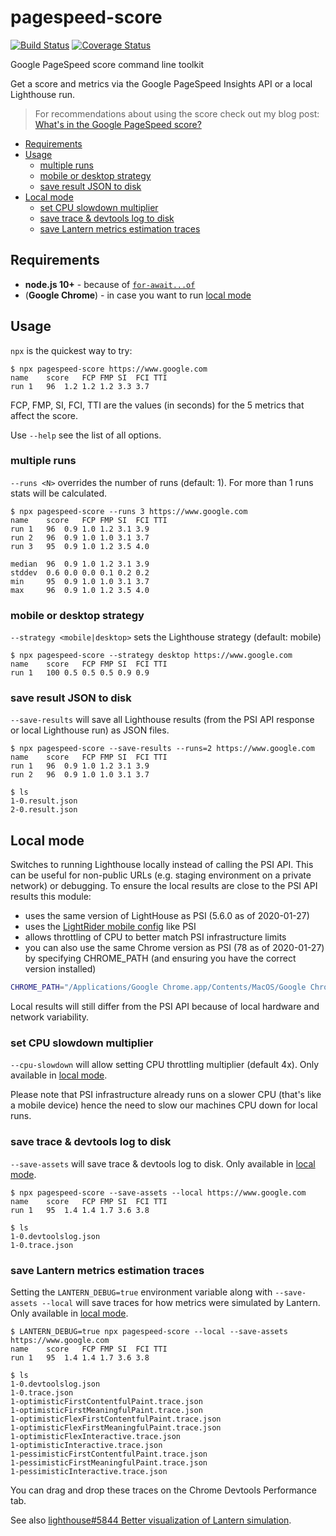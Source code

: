# pagespeed-score

[![Build Status](https://travis-ci.org/csabapalfi/pagespeed-score.svg?branch=master)](https://travis-ci.org/csabapalfi/pagespeed-score/)
[![Coverage Status](https://coveralls.io/repos/github/csabapalfi/pagespeed-score/badge.svg?2)](https://coveralls.io/github/csabapalfi/pagespeed-score)

Google PageSpeed score command line toolkit

Get a score and metrics via the Google PageSpeed Insights API or a local Lighthouse run.

> For recommendations about using the score check out my blog post: [What's in the Google PageSpeed score?](https://medium.com/expedia-group-tech/whats-in-the-google-pagespeed-score-a5fc93f91e91)

  - [Requirements](#requirements)
  - [Usage](#usage)
    - [multiple runs](#multiple-runs)
    - [mobile or desktop strategy](#mobile-or-desktop-strategy)
    - [save result JSON to disk](#save-result-json-to-disk)
  - [Local mode](#local-mode)
    - [set CPU slowdown multiplier](#set-cpu-slowdown-multiplier)
    - [save trace & devtools log to disk](#save-trace--devtools-log-to-disk)
    - [save Lantern metrics estimation traces](#save-lantern-metrics-estimation-traces)

## Requirements

* **node.js 10+** - because of [`for-await...of`](https://developer.mozilla.org/en-US/docs/Web/JavaScript/Reference/Statements/for-await...of)
* (**Google Chrome**) - in case you want to run [local mode](#local-mode)

## Usage

`npx` is the quickest way to try:

```
$ npx pagespeed-score https://www.google.com
name  	score	FCP	FMP	SI	FCI	TTI
run 1 	96	1.2	1.2	1.2	3.3	3.7
```

FCP, FMP, SI, FCI, TTI are the values (in seconds) for the 5 metrics that affect the score.

Use `--help` see the list of all options.

### multiple runs

`--runs <N>` overrides the number of runs (default: 1). For more than 1 runs stats will be calculated.

```
$ npx pagespeed-score --runs 3 https://www.google.com
name  	score	FCP	FMP	SI	FCI	TTI
run 1 	96	0.9	1.0	1.2	3.1	3.9
run 2 	96	0.9	1.0	1.0	3.1	3.7
run 3 	95	0.9	1.0	1.2	3.5	4.0

median	96	0.9	1.0	1.2	3.1	3.9
stddev	0.6	0.0	0.0	0.1	0.2	0.2
min   	95	0.9	1.0	1.0	3.1	3.7
max   	96	0.9	1.0	1.2	3.5	4.0
```

### mobile or desktop strategy

`--strategy <mobile|desktop>` sets the Lighthouse strategy (default: mobile)

```
$ npx pagespeed-score --strategy desktop https://www.google.com
name  	score	FCP	FMP	SI	FCI	TTI
run 1 	100	0.5	0.5	0.5	0.9	0.9
```

### save result JSON to disk

`--save-results` will save all Lighthouse results (from the PSI API response or local Lighthouse run) as JSON files.

```
$ npx pagespeed-score --save-results --runs=2 https://www.google.com
name  	score	FCP	FMP	SI	FCI	TTI
run 1 	96	0.9	1.0	1.2	3.1	3.9
run 2 	96	0.9	1.0	1.0	3.1	3.7

$ ls
1-0.result.json
2-0.result.json
```

## Local mode

Switches to running Lighthouse locally instead of calling the PSI API. This can be useful for non-public URLs (e.g. staging environment on a private network) or debugging. To ensure the local results are close to the PSI API results this module:

  * uses the same version of LightHouse as PSI (5.6.0 as of 2020-01-27)
  * uses the [LightRider mobile config](https://github.com/GoogleChrome/lighthouse/blob/master/lighthouse-core/config/lr-mobile-config.js) like PSI
  * allows throttling of CPU to better match PSI infrastructure limits
  * you can also use the same Chrome version as PSI (78 as of 2020-01-27) by specifying CHROME_PATH (and ensuring you have the correct version installed)

```sh
CHROME_PATH="/Applications/Google Chrome.app/Contents/MacOS/Google Chrome" npx pagespeed-score --local "<url>"
```

Local results will still differ from the PSI API because of local hardware and network variability.

### set CPU slowdown multiplier

`--cpu-slowdown` will allow setting CPU throttling multiplier (default 4x). Only available in [local mode](#local-mode).

Please note that PSI infrastructure already runs on a slower CPU (that's like a mobile device) hence the need to slow our machines CPU down for local runs.

### save trace & devtools log to disk

`--save-assets` will save trace & devtools log to disk. Only available in [local mode](#local-mode).

```
$ npx pagespeed-score --save-assets --local https://www.google.com
name  	score	FCP	FMP	SI	FCI	TTI
run 1 	95	1.4	1.4	1.7	3.6	3.8

$ ls
1-0.devtoolslog.json
1-0.trace.json
```

### save Lantern metrics estimation traces

Setting the `LANTERN_DEBUG=true` environment variable along with `--save-assets --local` will save traces for how metrics were simulated by Lantern. Only available in [local mode](#local-mode).

```
$ LANTERN_DEBUG=true npx pagespeed-score --local --save-assets https://www.google.com
name  	score	FCP	FMP	SI	FCI	TTI
run 1 	95	1.4	1.4	1.7	3.6	3.8

$ ls
1-0.devtoolslog.json
1-0.trace.json
1-optimisticFirstContentfulPaint.trace.json
1-optimisticFirstMeaningfulPaint.trace.json
1-optimisticFlexFirstContentfulPaint.trace.json
1-optimisticFlexFirstMeaningfulPaint.trace.json
1-optimisticFlexInteractive.trace.json
1-optimisticInteractive.trace.json
1-pessimisticFirstContentfulPaint.trace.json
1-pessimisticFirstMeaningfulPaint.trace.json
1-pessimisticInteractive.trace.json

```

You can drag and drop these traces on the Chrome Devtools Performance tab.

See also [lighthouse#5844 Better visualization of Lantern simulation](https://github.com/GoogleChrome/lighthouse/issues/5844).
